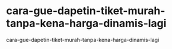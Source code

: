 # cara-gue-dapetin-tiket-murah-tanpa-kena-harga-dinamis-lagi
cara-gue-dapetin-tiket-murah-tanpa-kena-harga-dinamis-lagi
